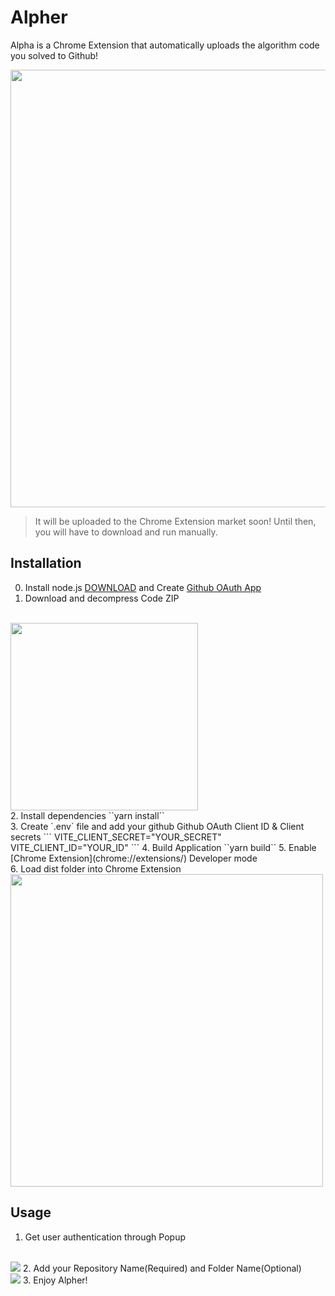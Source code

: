 # Alpher

Alpha is a Chrome Extension that automatically uploads the algorithm code you solved to Github!

<img src="https://github.com/JSH-data/alper-chrome-extenstion/assets/62323657/fbdfebbb-a0f8-46d7-aa49-a31898b80de2" width="700"/>

>It will be uploaded to the Chrome Extension market soon! Until then, you will have to download and run manually. 

## Installation
0. Install node.js [DOWNLOAD](https://nodejs.org/en) and Create [Github OAuth App](https://docs.github.com/en/apps/oauth-apps/building-oauth-apps/creating-an-oauth-app) 
1. Download and decompress Code ZIP
<br />
<img src="https://github.com/JSH-data/alper-chrome-extenstion/assets/62323657/a1886b59-a08b-4faa-b8a1-b5b4b7b04735" width="300"/>
<br />
2. Install dependencies ``yarn install``
<br />
3. Create `.env` file and add your github Github OAuth Client ID & Client secrets
```
VITE_CLIENT_SECRET="YOUR_SECRET"
VITE_CLIENT_ID="YOUR_ID"
```
4. Build Application ``yarn build``
5. Enable [Chrome Extension](chrome://extensions/) Developer mode 
<br />
6. Load dist folder into Chrome Extension
<br />
<img src="https://github.com/JSH-data/alper-chrome-extenstion/assets/62323657/e0cfd433-335b-4a53-a9df-608142bca9a8" width="500" />

## Usage
1. Get user authentication through Popup
<br />
<img src="https://github.com/JSH-data/alper-chrome-extenstion/assets/62323657/5b709b45-91d8-456e-84b5-517ea72c200b"/>
2. Add your Repository Name(Required) and Folder Name(Optional)
<br />
<img src="https://github.com/JSH-data/alper-chrome-extenstion/assets/62323657/947184ca-46e9-47ea-b069-76e4a8d967bd"/>
3. Enjoy Alpher!
